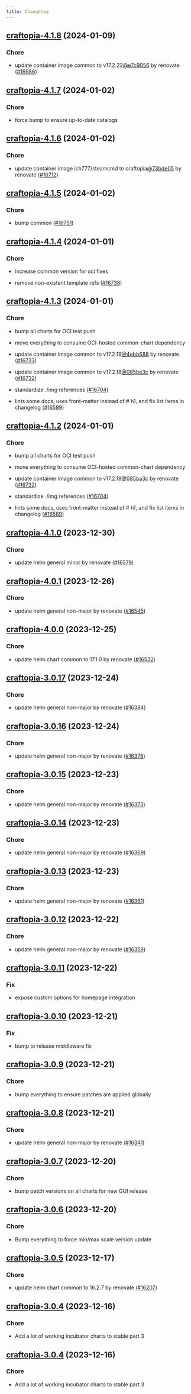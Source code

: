 ```yaml
---
title: Changelog
---
```




## [craftopia-4.1.8](https://github.com/truecharts/charts/compare/craftopia-4.1.7...craftopia-4.1.8) (2024-01-09)

### Chore



- update container image common to v17.2.22[@e7c9056](https://github.com/e7c9056) by renovate ([#16986](https://github.com/truecharts/charts/issues/16986))


## [craftopia-4.1.7](https://github.com/truecharts/charts/compare/craftopia-4.1.6...craftopia-4.1.7) (2024-01-02)

### Chore



- force bump to ensure up-to-date catalogs


## [craftopia-4.1.6](https://github.com/truecharts/charts/compare/craftopia-4.1.5...craftopia-4.1.6) (2024-01-02)

### Chore



- update container image ich777/steamcmd to craftopia[@73bde05](https://github.com/73bde05) by renovate ([#16712](https://github.com/truecharts/charts/issues/16712))


## [craftopia-4.1.5](https://github.com/truecharts/charts/compare/craftopia-4.1.4...craftopia-4.1.5) (2024-01-02)

### Chore



- bump common ([#16751](https://github.com/truecharts/charts/issues/16751))


## [craftopia-4.1.4](https://github.com/truecharts/charts/compare/craftopia-4.1.3...craftopia-4.1.4) (2024-01-01)

### Chore



- increase common version for oci fixes

- remove non-existent template refs ([#16738](https://github.com/truecharts/charts/issues/16738))


## [craftopia-4.1.3](https://github.com/truecharts/charts/compare/craftopia-4.1.0...craftopia-4.1.3) (2024-01-01)

### Chore



- bump all charts for OCI test push

- move everything to consume OCI-hosted common-chart dependency

- update container image common to v17.2.19[@4ebb688](https://github.com/4ebb688) by renovate ([#16733](https://github.com/truecharts/charts/issues/16733))

- update container image common to v17.2.18[@085ba3c](https://github.com/085ba3c) by renovate ([#16732](https://github.com/truecharts/charts/issues/16732))

- standardize ./img references ([#16704](https://github.com/truecharts/charts/issues/16704))

- lints some docs, uses front-matter instead of # h1, and fix list items in changelog ([#16589](https://github.com/truecharts/charts/issues/16589))


## [craftopia-4.1.2](https://github.com/truecharts/charts/compare/craftopia-4.1.0...craftopia-4.1.2) (2024-01-01)

### Chore



- bump all charts for OCI test push

- move everything to consume OCI-hosted common-chart dependency

- update container image common to v17.2.18[@085ba3c](https://github.com/085ba3c) by renovate ([#16732](https://github.com/truecharts/charts/issues/16732))

- standardize ./img references ([#16704](https://github.com/truecharts/charts/issues/16704))

- lints some docs, uses front-matter instead of # h1, and fix list items in changelog ([#16589](https://github.com/truecharts/charts/issues/16589))
## [craftopia-4.1.0](https://github.com/truecharts/charts/compare/craftopia-4.0.1...craftopia-4.1.0) (2023-12-30)

### Chore

- update helm general minor by renovate ([#16579](https://github.com/truecharts/charts/issues/16579))

## [craftopia-4.0.1](https://github.com/truecharts/charts/compare/craftopia-4.0.0...craftopia-4.0.1) (2023-12-26)

### Chore

- update helm general non-major by renovate ([#16545](https://github.com/truecharts/charts/issues/16545))

## [craftopia-4.0.0](https://github.com/truecharts/charts/compare/craftopia-3.0.17...craftopia-4.0.0) (2023-12-25)

### Chore

- update helm chart common to 17.1.0 by renovate ([#16532](https://github.com/truecharts/charts/issues/16532))

## [craftopia-3.0.17](https://github.com/truecharts/charts/compare/craftopia-3.0.16...craftopia-3.0.17) (2023-12-24)

### Chore

- update helm general non-major by renovate ([#16384](https://github.com/truecharts/charts/issues/16384))

## [craftopia-3.0.16](https://github.com/truecharts/charts/compare/craftopia-3.0.15...craftopia-3.0.16) (2023-12-24)

### Chore

- update helm general non-major by renovate ([#16376](https://github.com/truecharts/charts/issues/16376))

## [craftopia-3.0.15](https://github.com/truecharts/charts/compare/craftopia-3.0.14...craftopia-3.0.15) (2023-12-23)

### Chore

- update helm general non-major by renovate ([#16373](https://github.com/truecharts/charts/issues/16373))

## [craftopia-3.0.14](https://github.com/truecharts/charts/compare/craftopia-3.0.13...craftopia-3.0.14) (2023-12-23)

### Chore

- update helm general non-major by renovate ([#16369](https://github.com/truecharts/charts/issues/16369))

## [craftopia-3.0.13](https://github.com/truecharts/charts/compare/craftopia-3.0.12...craftopia-3.0.13) (2023-12-23)

### Chore

- update helm general non-major by renovate ([#16361](https://github.com/truecharts/charts/issues/16361))

## [craftopia-3.0.12](https://github.com/truecharts/charts/compare/craftopia-3.0.11...craftopia-3.0.12) (2023-12-22)

### Chore

- update helm general non-major by renovate ([#16359](https://github.com/truecharts/charts/issues/16359))

## [craftopia-3.0.11](https://github.com/truecharts/charts/compare/craftopia-3.0.10...craftopia-3.0.11) (2023-12-22)

### Fix

- expose custom options for homepage integration

## [craftopia-3.0.10](https://github.com/truecharts/charts/compare/craftopia-3.0.9...craftopia-3.0.10) (2023-12-21)

### Fix

- bump to release middleware fix

## [craftopia-3.0.9](https://github.com/truecharts/charts/compare/craftopia-3.0.8...craftopia-3.0.9) (2023-12-21)

### Chore

- bump everything to ensure patches are applied globally

## [craftopia-3.0.8](https://github.com/truecharts/charts/compare/craftopia-3.0.7...craftopia-3.0.8) (2023-12-21)

### Chore

- update helm general non-major by renovate ([#16341](https://github.com/truecharts/charts/issues/16341))

## [craftopia-3.0.7](https://github.com/truecharts/charts/compare/craftopia-3.0.6...craftopia-3.0.7) (2023-12-20)

### Chore

- bump patch versions on all charts for new GUI release

## [craftopia-3.0.6](https://github.com/truecharts/charts/compare/craftopia-3.0.5...craftopia-3.0.6) (2023-12-20)

### Chore

- Bump everything to force min/max scale version update

## [craftopia-3.0.5](https://github.com/truecharts/charts/compare/craftopia-3.0.4...craftopia-3.0.5) (2023-12-17)

### Chore

- update helm chart common to 16.2.7 by renovate ([#16207](https://github.com/truecharts/charts/issues/16207))

## [craftopia-3.0.4](https://github.com/truecharts/charts/compare/craftopia-2.0.12...craftopia-3.0.4) (2023-12-16)

### Chore

- Add a lot of working incubator charts to stable part 3

## [craftopia-3.0.4](https://github.com/truecharts/charts/compare/craftopia-2.0.12...craftopia-3.0.4) (2023-12-16)

### Chore

- Add a lot of working incubator charts to stable part 3
